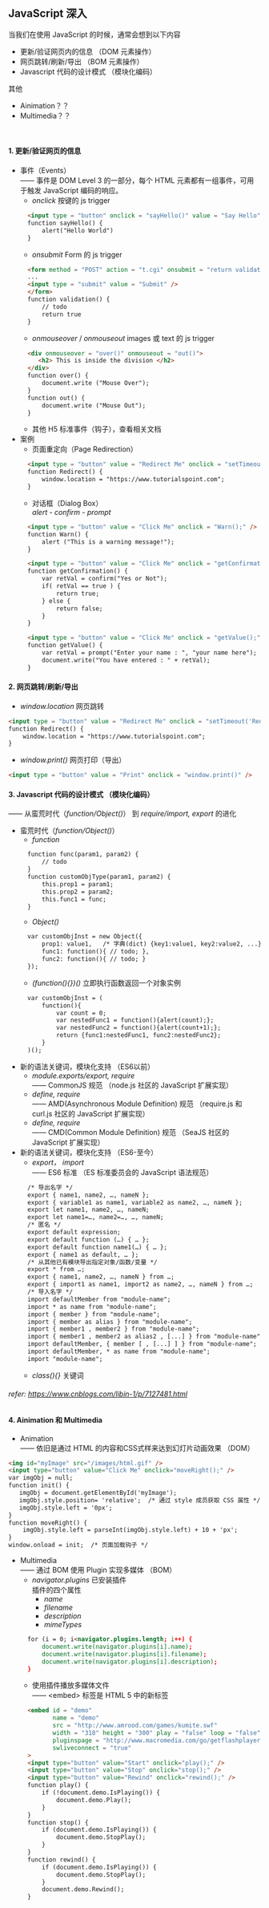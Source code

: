 ## JavaScript 深入

当我们在使用 JavaScript 的时候，通常会想到以下内容
* 更新/验证网页内的信息 （DOM 元素操作）
* 网页跳转/刷新/导出 （BOM 元素操作）
* Javascript 代码的设计模式 （模块化编码）

其他
* Ainimation？？
* Multimedia？？

<br>

#### 1. 更新/验证网页的信息
* 事件（Events） <br>
—— 事件是 DOM Level 3 的一部分，每个 HTML 元素都有一组事件，可用于触发 JavaScript 编码的响应。
    * *onclick* 按键的 js trigger
    ```html
      <input type = "button" onclick = "sayHello()" value = "Say Hello" />
      function sayHello() {
          alert("Hello World")
      }
    ```
    * *onsubmit* Form 的 js trigger
    ```html
      <form method = "POST" action = "t.cgi" onsubmit = "return validate()">
      ...
      <input type = "submit" value = "Submit" />
      </form>
      function validation() {
          // todo
          return true
      }
    ```
    * *onmouseover* / *onmouseout* images 或 text 的 js trigger
    ```html
      <div onmouseover = "over()" onmouseout = "out()">
         <h2> This is inside the division </h2>
      </div>
      function over() {
          document.write ("Mouse Over");
      }
      function out() {
          document.write ("Mouse Out");
      } 
    ```
    * 其他 H5 标准事件（钩子），查看相关文档
* 案例
    * 页面重定向（Page Redirection）
    ```html
      <input type = "button" value = "Redirect Me" onclick = "setTimeout('Redirect()', 1000)" />
      function Redirect() {
          window.location = "https://www.tutorialspoint.com";
      }
    ```
    * 对话框（Dialog Box） <br>
    *alert* - *confirm* - *prompt*
    ```html
      <input type = "button" value = "Click Me" onclick = "Warn();" />
      function Warn() {
          alert ("This is a warning message!");
      }
    ```
    ```html
      <input type = "button" value = "Click Me" onclick = "getConfirmation();" />
      function getConfirmation() {
          var retVal = confirm("Yes or Not");
          if( retVal == true ) {
              return true;
          } else {
              return false;
          }
      }
    ```
    ```html
      <input type = "button" value = "Click Me" onclick = "getValue();" />
      function getValue() {
          var retVal = prompt("Enter your name : ", "your name here");
          document.write("You have entered : " + retVal);
      }
    ```

#### 2. 网页跳转/刷新/导出
* *window.location* 网页跳转
```html
<input type = "button" value = "Redirect Me" onclick = "setTimeout('Redirect()', 1000)" />
function Redirect() {
    window.location = "https://www.tutorialspoint.com";
}
```
* *window.print()* 网页打印（导出）
```html
<input type = "button" value = "Print" onclick = "window.print()" />
```

#### 3. Javascript 代码的设计模式 （模块化编码）
—— 从蛮荒时代（*function/Object()*） 到 *require/import, export* 的进化
* 蛮荒时代（*function/Object()*）
    * *function*
    ```html
      function func(param1, param2) {
          // todo
      }
      function customObjType(param1, param2) {
          this.prop1 = param1;
          this.prop2 = param2;
          this.func1 = func;
      }
    ```
    * *Object()*
    ```html
      var customObjInst = new Object({
          prop1: value1,   /* 字典(dict) {key1:value1, key2:value2, ...} */
          func1: function(){ // todo; },
          func2: function(){ // todo; }
      }); 
    ```
    * *(function(){})()* 立即执行函数返回一个对象实例
    ```html
      var customObjInst = (
          function(){
              var count = 0;
              var nestedFunc1 = function(){alert(count);};
              var nestedFunc2 = function(){alert(count+1);};
              return {func1:nestedFunc1, func2:nestedFunc2};
          }
      )();
    ```
* 新的语法关键词，模块化支持 （ES6以前）
    * *module.exports/export, require* <br>
    —— CommonJS 规范 （node.js 社区的 JavaScript 扩展实现）
    * *define, require* <br>
    —— AMD(Asynchronous Module Definition) 规范 （require.js 和 curl.js 社区的 JavaScript 扩展实现）
    * *define, require* <br>
    —— CMD(Common Module Definition) 规范 （SeaJS 社区的 JavaScript 扩展实现）
* 新的语法关键词，模块化支持 （ES6-至今）
    * *export， import* <br>
    —— ES6 标准 （ES 标准委员会的 JavaScript 语法规范）
    ```html
      /* 导出名字 */
      export { name1, name2, …, nameN };
      export { variable1 as name1, variable2 as name2, …, nameN };
      export let name1, name2, …, nameN;
      export let name1=…, name2=…, …, nameN;
      /* 匿名 */
      export default expression;
      export default function (…) { … };
      export default function name1(…) { … };
      export { name1 as default, … };
      /* 从其他已有模块导出指定对象/函数/变量 */
      export * from …;
      export { name1, name2, …, nameN } from …;
      export { import1 as name1, import2 as name2, …, nameN } from …;
      /* 导入名字 */
      import defaultMember from "module-name";
      import * as name from "module-name";
      import { member } from "module-name";
      import { member as alias } from "module-name";
      import { member1 , member2 } from "module-name";
      import { member1 , member2 as alias2 , [...] } from "module-name";
      import defaultMember, { member [ , [...] ] } from "module-name";
      import defaultMember, * as name from "module-name";
      import "module-name";      
    ```
    * *class(){}* 关键词

###### refer: https://www.cnblogs.com/libin-1/p/7127481.html

#### 4. Ainimation 和 Multimedia
* Animation <br>
—— 依旧是通过 HTML 的内容和CSS式样来达到幻灯片动画效果 （DOM）
```html
<img id="myImage" src="/images/html.gif" />
<input type="button" value="Click Me" onclick="moveRight();" />
var imgObj = null;
function init() {
   imgObj = document.getElementById('myImage');
   imgObj.style.position= 'relative';  /* 通过 style 成员获取 CSS 属性 */
   imgObj.style.left = '0px'; 
}
function moveRight() {
    imgObj.style.left = parseInt(imgObj.style.left) + 10 + 'px';
}
window.onload = init;  /* 页面加载钩子 */
```
* Multimedia <br>
—— 通过 BOM 使用 Plugin 实现多媒体 （BOM）
    * *navigator.plugins* 已安装插件 <br>
    插件的四个属性
        * *name*
        * *filename*
        * *description*
        * *mimeTypes*
    ```html
      for (i = 0; i<navigator.plugins.length; i++) {
          document.write(navigator.plugins[i].name);
          document.write(navigator.plugins[i].filename);
          document.write(navigator.plugins[i].description);
      }
    ```
    * 使用插件播放多媒体文件 <br>
    —— \<embed\> 标签是 HTML 5 中的新标签
    ```html
      <embed id = "demo"
             name = "demo"
             src = "http://www.amrood.com/games/kumite.swf"
             width = "318" height = "300" play = "false" loop = "false"
             pluginspage = "http://www.macromedia.com/go/getflashplayer"
             swliveconnect = "true"
      >
      <input type="button" value="Start" onclick="play();" />
      <input type="button" value="Stop" onclick="stop();" />
      <input type="button" value="Rewind" onclick="rewind();" />
      function play() {
          if (!document.demo.IsPlaying()) {
              document.demo.Play();
          }
      }
      function stop() {
          if (document.demo.IsPlaying()) {
              document.demo.StopPlay();
          }
      }
      function rewind() {
          if (document.demo.IsPlaying()) {
              document.demo.StopPlay();
          }
          document.demo.Rewind();
      }
    ```
